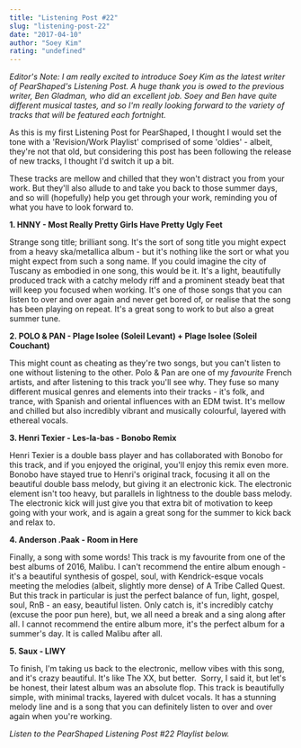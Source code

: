 ```yaml
---
title: "Listening Post #22"
slug: "listening-post-22"
date: "2017-04-10"
author: "Soey Kim"
rating: "undefined"
---
```


_Editor's Note: I am really excited to introduce Soey Kim as the latest writer of PearShaped's Listening Post. A huge thank you is owed to the previous writer, Ben Gladman, who did an excellent job. Soey and Ben have quite different musical tastes, and so I'm really looking forward to the variety of tracks that will be featured each fortnight._

As this is my first Listening Post for PearShaped, I thought I would set the tone with a 'Revision/Work Playlist' comprised of some 'oldies' - albeit, they're not that old, but considering this post has been following the release of new tracks, I thought I'd switch it up a bit.

These tracks are mellow and chilled that they won't distract you from your work. But they'll also allude to and take you back to those summer days,  and so will (hopefully) help you get through your work, reminding you of what you have to look forward to.

**1\. HNNY - Most Really Pretty Girls Have Pretty Ugly Feet**

Strange song title; brilliant song. It's the sort of song title you might expect from a heavy ska/metallica album - but it's nothing like the sort or what you might expect from such a song name. If you could imagine the city of Tuscany as embodied in one song, this would be it. It's a light, beautifully produced track with a catchy melody riff and a prominent steady beat that will keep you focused when working. It's one of those songs that you can listen to over and over again and never get bored of, or realise that the song has been playing on repeat. It's a great song to work to but also a great summer tune.

**2\. POLO & PAN - Plage Isolee (Soleil Levant) + Plage Isolee (Soleil Couchant)**

This might count as cheating as they're two songs, but you can't listen to one without listening to the other. Polo & Pan are one of my _favourite_ French artists, and after listening to this track you'll see why. They fuse so many different musical genres and elements into their tracks - it's folk, and trance, with Spanish and oriental influences with an EDM twist. It's mellow and chilled but also incredibly vibrant and musically colourful, layered with ethereal vocals.

**3\. Henri Texier - Les-la-bas - Bonobo Remix**

Henri Texier is a double bass player and has collaborated with Bonobo for this track, and if you enjoyed the original, you'll enjoy this remix even more. Bonobo have stayed true to Henri's original track, focusing it all on the beautiful double bass melody, but giving it an electronic kick. The electronic element isn't too heavy, but parallels in lightness to the double bass melody. The electronic kick will just give you that extra bit of motivation to keep going with your work, and is again a great song for the summer to kick back and relax to.

**4\. Anderson .Paak - Room in Here**

Finally, a song with some words! This track is my favourite from one of the best albums of 2016, Malibu. I can't recommend the entire album enough - it's a beautiful synthesis of gospel, soul, with Kendrick-esque vocals meeting the melodies (albeit, slightly more dense) of A Tribe Called Quest. But this track in particular is just the perfect balance of fun, light, gospel, soul, RnB - an easy, beautiful listen. Only catch is, it's incredibly catchy (excuse the poor pun here), but, we all need a break and a sing along after all. I cannot recommend the entire album more, it's the perfect album for a summer's day. It is called Malibu after all.

**5\. Saux - LIWY**

To finish, I'm taking us back to the electronic, mellow vibes with this song, and it's crazy beautiful. It's like The XX, but better.  Sorry, I said it, but let's be honest, their latest album was an absolute flop. This track is beautifully simple, with minimal tracks, layered with dulcet vocals. It has a stunning melody line and is a song that you can definitely listen to over and over again when you're working.

_Listen to the PearShaped Listening Post #22 Playlist below._
